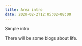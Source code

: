 ```yaml
---
title: Area intro
date: 2020-02-2T12:05:02+08:00
---
```


Simple intro
<!--more-->

There will be some blogs about life.